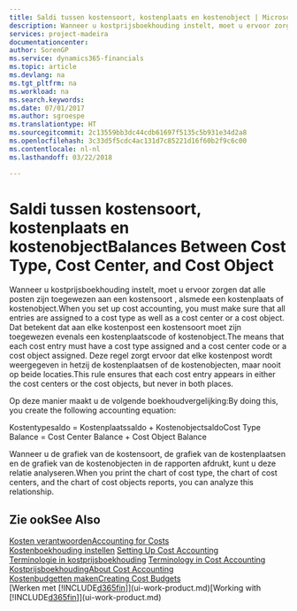 ```yaml
---
title: Saldi tussen kostensoort, kostenplaats en kostenobject | Microsoft Docs
description: Wanneer u kostprijsboekhouding instelt, moet u ervoor zorgen dat alle posten zijn toegewezen aan een kostensoort , alsmede een kostenplaats of kostenobject. Dat betekent dat aan elke kostenpost een kostensoort moet zijn toegewezen evenals een kostenplaatscode of kostenobject. Deze regel zorgt ervoor dat elke kostenpost wordt weergegeven in hetzij de kostenplaatsen of de kostenobjecten, maar nooit op beide locaties.
services: project-madeira
documentationcenter: 
author: SorenGP
ms.service: dynamics365-financials
ms.topic: article
ms.devlang: na
ms.tgt_pltfrm: na
ms.workload: na
ms.search.keywords: 
ms.date: 07/01/2017
ms.author: sgroespe
ms.translationtype: HT
ms.sourcegitcommit: 2c13559bb3dc44cdb61697f5135c5b931e34d2a8
ms.openlocfilehash: 3c33d5f5cdc4ac131d7c85221d16f60b2f9c6c00
ms.contentlocale: nl-nl
ms.lasthandoff: 03/22/2018

---
```

# <a name="balances-between-cost-type-cost-center-and-cost-object"></a><span data-ttu-id="215ca-105">Saldi tussen kostensoort, kostenplaats en kostenobject</span><span class="sxs-lookup"><span data-stu-id="215ca-105">Balances Between Cost Type, Cost Center, and Cost Object</span></span>
<span data-ttu-id="215ca-106">Wanneer u kostprijsboekhouding instelt, moet u ervoor zorgen dat alle posten zijn toegewezen aan een kostensoort , alsmede een kostenplaats of kostenobject.</span><span class="sxs-lookup"><span data-stu-id="215ca-106">When you set up cost accounting, you must make sure that all entries are assigned to a cost type as well as a cost center or a cost object.</span></span> <span data-ttu-id="215ca-107">Dat betekent dat aan elke kostenpost een kostensoort moet zijn toegewezen evenals een kostenplaatscode of kostenobject.</span><span class="sxs-lookup"><span data-stu-id="215ca-107">The means that each cost entry must have a cost type assigned and a cost center code or a cost object assigned.</span></span> <span data-ttu-id="215ca-108">Deze regel zorgt ervoor dat elke kostenpost wordt weergegeven in hetzij de kostenplaatsen of de kostenobjecten, maar nooit op beide locaties.</span><span class="sxs-lookup"><span data-stu-id="215ca-108">This rule ensures that each cost entry appears in either the cost centers or the cost objects, but never in both places.</span></span>  

 <span data-ttu-id="215ca-109">Op deze manier maakt u de volgende boekhoudvergelijking:</span><span class="sxs-lookup"><span data-stu-id="215ca-109">By doing this, you create the following accounting equation:</span></span>  

 <span data-ttu-id="215ca-110">Kostentypesaldo = Kostenplaatssaldo + Kostenobjectsaldo</span><span class="sxs-lookup"><span data-stu-id="215ca-110">Cost Type Balance = Cost Center Balance + Cost Object Balance</span></span>  

 <span data-ttu-id="215ca-111">Wanneer u de grafiek van de kostensoort, de grafiek van de kostenplaatsen en de grafiek van de kostenobjecten in de rapporten afdrukt, kunt u deze relatie analyseren.</span><span class="sxs-lookup"><span data-stu-id="215ca-111">When you print the chart of cost type, the chart of cost centers, and the chart of cost objects reports, you can analyze this relationship.</span></span>  

## <a name="see-also"></a><span data-ttu-id="215ca-112">Zie ook</span><span class="sxs-lookup"><span data-stu-id="215ca-112">See Also</span></span>  
[<span data-ttu-id="215ca-113">Kosten verantwoorden</span><span class="sxs-lookup"><span data-stu-id="215ca-113">Accounting for Costs</span></span>](finance-manage-cost-accounting.md)  
 <span data-ttu-id="215ca-114">[Kostenboekhouding instellen](finance-set-up-cost-accounting.md) </span><span class="sxs-lookup"><span data-stu-id="215ca-114">[Setting Up Cost Accounting](finance-set-up-cost-accounting.md) </span></span>  
 <span data-ttu-id="215ca-115">[Terminologie in kostprijsboekhouding](finance-terminology-in-cost-accounting.md) </span><span class="sxs-lookup"><span data-stu-id="215ca-115">[Terminology in Cost Accounting](finance-terminology-in-cost-accounting.md) </span></span>  
 [<span data-ttu-id="215ca-116">Kostprijsboekhouding</span><span class="sxs-lookup"><span data-stu-id="215ca-116">About Cost Accounting</span></span>](finance-about-cost-accounting.md)  
 [<span data-ttu-id="215ca-117">Kostenbudgetten maken</span><span class="sxs-lookup"><span data-stu-id="215ca-117">Creating Cost Budgets</span></span>](finance-create-cost-budgets.md)  
 <span data-ttu-id="215ca-118">[Werken met [!INCLUDE[d365fin](includes/d365fin_md.md)]](ui-work-product.md)</span><span class="sxs-lookup"><span data-stu-id="215ca-118">[Working with [!INCLUDE[d365fin](includes/d365fin_md.md)]](ui-work-product.md)</span></span>

